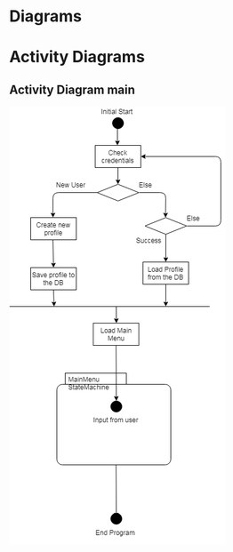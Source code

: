 # Diagrams

# Activity Diagrams
## Activity Diagram main

![Main Activity](ActivityDiagramMain.png)
